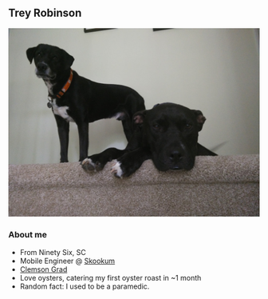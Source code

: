 Trey Robinson
--------------

![trey](images/trey.jpg)

### About me
- From Ninety Six, SC
- Mobile Engineer @ [Skookum](http://www.skookum.com)
- [Clemson Grad](http://www.goduke.com/SportSelect.dbml?DB_OEM_ID=4200&SPID=1845&SPSID=22724&DB_OEM_ID=4200)
- Love oysters, catering my first oyster roast in ~1 month
- Random fact: I used to be a paramedic.

